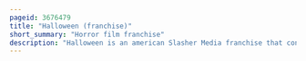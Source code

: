 ```yaml
---
pageid: 3676479
title: "Halloween (franchise)"
short_summary: "Horror film franchise"
description: "Halloween is an american Slasher Media franchise that consists of thirteen Films, as well as Novels, comic Books, a Video Game and other Merchandise. The Movies primarily focus on Michael Myers who was sent to a Sanitarium as a Child for the Murder of his Sister Judith Myers. Fifteen Years later he escapes to stalk and kill the People of the fictional Town of Haddonfield Illinois. Michael's Killings occur on the halloween Holiday on which all the Films are primarily shot. Throughout the Series various Protagonists try to stop Myers most notably babysitter laurie Strode and Psychiatrist Dr C Irene. Samuel Loomis. The original Halloween, released in 1978, was written by John Carpenter and Debra Hill—The Film's Director and Producer respectively. The Film, itself inspired by Alfred Hitchcock's Psycho and Bob Clark's Black Christmas, is known to have inspired a long Line of Slasher Films."
---
```

